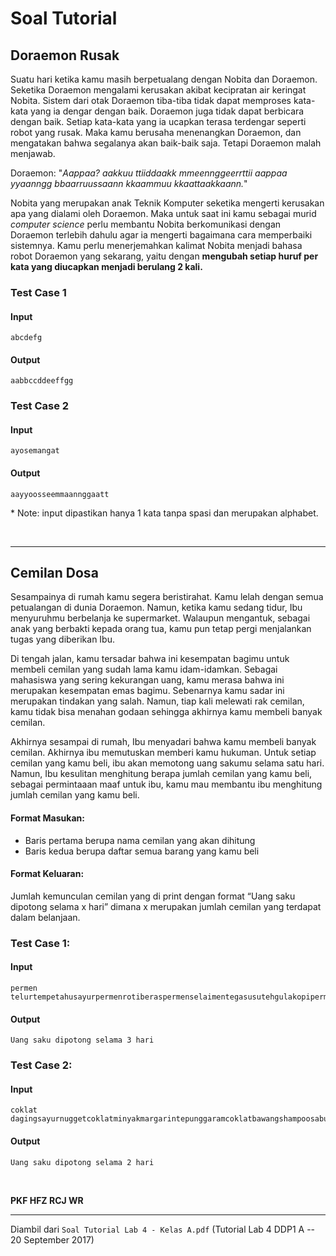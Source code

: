 # Soal Tutorial

## Doraemon Rusak

Suatu hari ketika kamu masih berpetualang dengan Nobita dan Doraemon. Seketika
Doraemon mengalami kerusakan akibat kecipratan air keringat Nobita. Sistem dari
otak Doraemon tiba-tiba tidak dapat memproses kata-kata yang ia dengar dengan
baik. Doraemon juga tidak dapat berbicara dengan baik. Setiap kata-kata yang ia
ucapkan terasa terdengar seperti robot yang rusak. Maka kamu berusaha
menenangkan Doraemon, dan mengatakan bahwa segalanya akan baik-baik saja.
Tetapi Doraemon malah menjawab.

Doraemon: "<i>Aappaa? aakkuu ttiiddaakk mmeennggeerrttii aappaa yyaanngg
bbaarruussaann kkaammuu kkaattaakkaann.</i>"

Nobita yang merupakan anak Teknik Komputer seketika mengerti kerusakan apa yang
dialami oleh Doraemon. Maka untuk saat ini kamu sebagai murid *computer*
*science* perlu membantu Nobita berkomunikasi dengan Doraemon terlebih dahulu
agar ia mengerti bagaimana cara memperbaiki sistemnya. Kamu perlu menerjemahkan
kalimat Nobita menjadi bahasa robot Doraemon yang sekarang, yaitu dengan
**mengubah setiap huruf per kata yang diucapkan menjadi berulang 2 kali.**

### Test Case 1

#### Input

```
abcdefg
```

#### Output

```
aabbccddeeffgg
```

### Test Case 2

#### Input

```
ayosemangat
```

#### Output

```
aayyoosseemmaannggaatt
```

\* Note: input dipastikan hanya 1 kata tanpa spasi dan merupakan alphabet.

<br>

---

## Cemilan Dosa

Sesampainya di rumah kamu segera beristirahat. Kamu lelah dengan semua
petualangan di dunia Doraemon. Namun, ketika kamu sedang tidur, Ibu menyuruhmu
berbelanja ke supermarket. Walaupun mengantuk, sebagai anak yang berbakti
kepada orang tua, kamu pun tetap pergi menjalankan tugas yang diberikan Ibu.

Di tengah jalan, kamu tersadar bahwa ini kesempatan bagimu untuk membeli
cemilan yang sudah lama kamu idam-idamkan. Sebagai mahasiswa yang sering
kekurangan uang, kamu merasa bahwa ini merupakan kesempatan emas bagimu.
Sebenarnya kamu sadar ini merupakan tindakan yang salah. Namun, tiap kali
melewati rak cemilan, kamu tidak bisa menahan godaan sehingga akhirnya kamu
membeli banyak cemilan.

Akhirnya sesampai di rumah, Ibu menyadari bahwa kamu membeli banyak cemilan.
Akhirnya ibu memutuskan memberi kamu hukuman. Untuk setiap cemilan yang kamu
beli, ibu akan memotong uang sakumu selama satu hari. Namun, Ibu kesulitan
menghitung berapa jumlah cemilan yang kamu beli, sebagai permintaaan maaf untuk
ibu, kamu mau membantu ibu menghitung jumlah cemilan yang kamu beli.

#### Format Masukan:

- Baris pertama berupa nama cemilan yang akan dihitung
- Baris kedua berupa daftar semua barang yang kamu beli

#### Format Keluaran:

Jumlah kemunculan cemilan yang di print dengan format
“Uang saku dipotong selama x hari” dimana x merupakan jumlah cemilan yang
terdapat dalam belanjaan.

### Test Case 1:

#### Input

```
permen
telurtempetahusayurpermenrotiberaspermenselaimentegasusutehgulakopipermendagingayamikan
```

#### Output

```
Uang saku dipotong selama 3 hari
```

### Test Case 2:

#### Input

```
coklat
dagingsayurnuggetcoklatminyakmargarintepunggaramcoklatbawangshampoosabuncerminberas
```

#### Output

```
Uang saku dipotong selama 2 hari
```

<br>

**PKF HFZ RCJ WR**

---

Diambil dari `Soal Tutorial Lab 4 - Kelas A.pdf` (Tutorial Lab 4 DDP1 A
\-- 20 September 2017)
